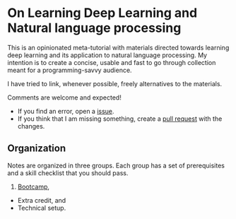 # On Learning Deep Learning and Natural language processing


This is an opinionated meta-tutorial with materials directed towards learning deep learning and its application to natural language processing. My intention is to create a concise, usable and fast to go through collection meant for a programming-savvy audience.

I have tried to link, whenever possible, freely alternatives to the materials.

Comments are welcome and expected! 

* If you find an error, open a [issue](https://github.com/lmarti/learning-dl-nlp-notes/issues).
* If you think that I am missing something, create a [pull request](https://github.com/lmarti/learning-dl-nlp-notes/pulls) with the changes.


## Organization

Notes are organized in three groups. Each group has a set of prerequisites and a skill checklist that you should pass.

1. [Bootcamp](Bootcamp.md),
* Extra credit, and
* Technical setup.
